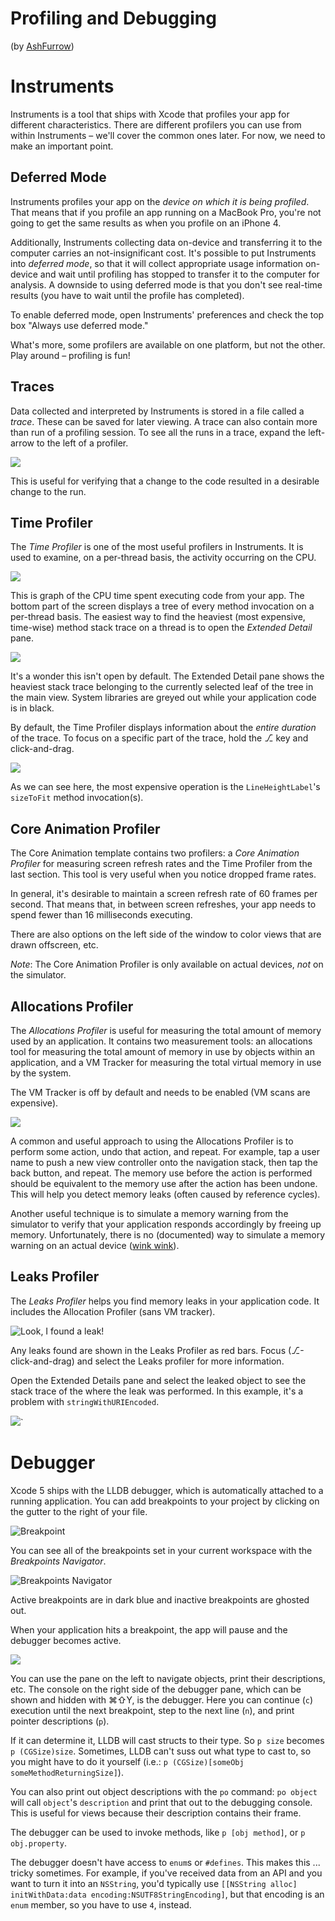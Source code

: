 Profiling and Debugging
===============
(by [AshFurrow](http://github.com/AshFurrow))

# Instruments

Instruments is a tool that ships with Xcode that profiles your app for different characteristics. There are different profilers you can use from within Instruments – we'll cover the common ones later. For now, we need to make an important point.

Deferred Mode
----------------

Instruments profiles your app on the *device on which it is being profiled*. That means that if you profile an app running on a MacBook Pro, you're not going to get the same results as when you profile on an iPhone 4.

Additionally, Instruments collecting data on-device and transferring it to the computer carries an not-insignificant cost. It's possible to put Instruments into *deferred mode*, so that it will collect appropriate usage information on-device and wait until profiling has stopped to transfer it to the computer for analysis. A downside to using deferred mode is that you don't see real-time results (you have to wait until the profile has completed).

To enable deferred mode, open Instruments' preferences and check the top box "Always use deferred mode."

What's more, some profilers are available on one platform, but not the other. Play around – profiling is fun!

Traces
----------------

Data collected and interpreted by Instruments is stored in a file called a *trace*. These can be saved for later viewing. A trace can also contain more than run of a profiling session. To see all the runs in a trace, expand the left-arrow to the left of a profiler.

![](http://cloud.ashfurrow.com/image/2O352i3V2H3E/Screen%20Shot%202013-09-25%20at%204.30.21%20PM.png)

This is useful for verifying that a change to the code resulted in a desirable change to the run.

Time Profiler
----------------

The *Time Profiler* is one of the most useful profilers in Instruments. It is used to examine, on a per-thread basis, the activity occurring on the CPU.

![](http://f.cl.ly/items/0O1O3b0B08300x1X121o/Screen%20Shot%202013-09-25%20at%204.34.11%20PM.png)

This is graph of the CPU time spent executing code from your app. The bottom part of the screen displays a tree of every method invocation on a per-thread basis. The easiest way to find the heaviest (most expensive, time-wise) method stack trace on a thread is to open the *Extended Detail* pane.

![](http://f.cl.ly/items/2l2x1E1T2t0s0U3N3A1W/Screen%20Shot%202013-09-25%20at%204.36.42%20PM.png)

It's a wonder this isn't open by default. The Extended Detail pane shows the heaviest stack trace belonging to the currently selected leaf of the tree in the main view. System libraries are greyed out while your application code is in black.

By default, the Time Profiler displays information about the *entire duration* of the trace. To focus on a specific part of the trace, hold the ⎇ key and click-and-drag.

![](http://f.cl.ly/items/3m3B3S460N1y363s3623/Screen%20Shot%202013-09-25%20at%204.39.30%20PM.png)

As we can see here, the most expensive operation is the `LineHeightLabel`'s `sizeToFit` method invocation(s).

Core Animation Profiler
----------------

The Core Animation template contains two profilers: a *Core Animation Profiler* for measuring screen refresh rates and the Time Profiler from the last section. This tool is very useful when you notice dropped frame rates.

In general, it's desirable to maintain a screen refresh rate of 60 frames per second. That means that, in between screen refreshes, your app needs to spend fewer than 16 milliseconds executing.

There are also options on the left side of the window to color views that are drawn offscreen, etc.

*Note*: The Core Animation Profiler is only available on actual devices, *not* on the simulator.

Allocations Profiler
----------------

The *Allocations Profiler* is useful for measuring the total amount of memory used by an application. It contains two measurement tools: an allocations tool for measuring the total amount of memory in use by objects within an application, and a VM Tracker for measuring the total virtual memory in use by the system.

The VM Tracker is off by default and needs to be enabled (VM scans are expensive).

![](http://f.cl.ly/items/35003d0G0S13201R1i3n/Screen%20Shot%202013-09-25%20at%204.48.33%20PM.png)

A common and useful approach to using the Allocations Profiler is to perform some action, undo that action, and repeat. For example, tap a user name to push a new view controller onto the navigation stack, then tap the back button, and repeat. The memory use before the action is performed should be equivalent to the memory use after the action has been undone. This will help you detect memory leaks (often caused by reference cycles).

Another useful technique is to simulate a memory warning from the simulator to verify that your application responds accordingly by freeing up memory. Unfortunately, there is no (documented) way to simulate a memory warning on an actual device ([wink wink](http://stackoverflow.com/questions/12425720/a-way-to-send-low-memory-warning-to-app-on-iphone)).

Leaks Profiler
----------------

The *Leaks Profiler* helps you find memory leaks in your application code. It includes the Allocation Profiler (sans VM tracker).

![Look, I found a leak!](http://f.cl.ly/items/3B1q2e3Z0i3F3I0j3O1Q/Screen%20Shot%202013-09-25%20at%204.58.27%20PM.png)

Any leaks found are shown in the Leaks Profiler as red bars. Focus (⎇-click-and-drag) and select the Leaks profiler for more information.

Open the Extended Details pane and select the leaked object to see the stack trace of the where the leak was performed. In this example, it's a problem with `stringWithURIEncoded`.

![](http://f.cl.ly/items/1L0d282b1w1M402Q3A1k/Screen%20Shot%202013-09-25%20at%205.01.11%20PM.png)`

# Debugger

Xcode 5 ships with the LLDB debugger, which is automatically attached to a running application. You can add breakpoints to your project by clicking on the gutter to the right of your file.

![Breakpoint](http://f.cl.ly/items/090V0x2a280x093N3q0Q/Screen%20Shot%202013-09-25%20at%205.23.12%20PM.png)

You can see all of the breakpoints set in your current workspace with the *Breakpoints Navigator*.

![Breakpoints Navigator](http://f.cl.ly/items/2r2c1r0e2l2J0d3M0v3i/Screen%20Shot%202013-09-25%20at%205.24.28%20PM.png)

Active breakpoints are in dark blue and inactive breakpoints are ghosted out.

When your application hits a breakpoint, the app will pause and the debugger becomes active.

![](http://f.cl.ly/items/1k2K2A27360O1w2V2y0B/Screen%20Shot%202013-09-25%20at%205.25.37%20PM.png)

You can use the pane on the left to navigate objects, print their descriptions, etc. The console on the right side of the debugger pane, which can be shown and hidden with ⌘⇧Y, is the debugger. Here you can continue (`c`) execution until the next breakpoint, step to the next line (`n`), and print pointer descriptions (`p`).

If it can determine it, LLDB will cast structs to their type. So `p size` becomes `p (CGSize)size`. Sometimes, LLDB can't suss out what type to cast to, so you might have to do it yourself (i.e.: `p (CGSize)[someObj someMethodReturningSize]`).

You can also print out object descriptions with the `po` command: `po object` will call `object`'s `description` and print that out to the debugging console. This is useful for views because their description contains their frame.

The debugger can be used to invoke methods, like `p [obj method]`, or `p obj.property`.

The debugger doesn't have access to `enum`s or `#defines`. This makes this ... tricky sometimes. For example, if you've received data from an API and you want to turn it into an `NSString`, you'd typically use `[[NSString alloc] initWithData:data encoding:NSUTF8StringEncoding]`, but that encoding is an `enum` member, so you have to use `4`, instead.
